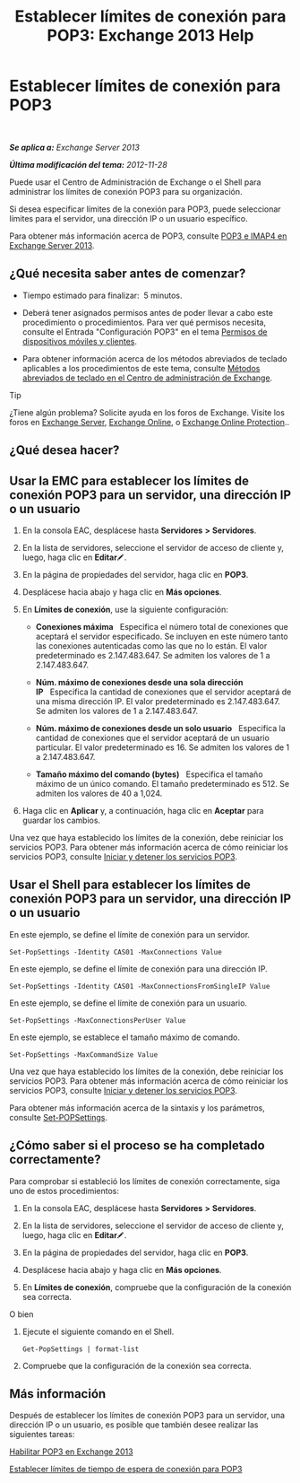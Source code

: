 ﻿---
title: 'Establecer límites de conexión para POP3: Exchange 2013 Help'
TOCTitle: Establecer límites de conexión para POP3
ms:assetid: 512d61c2-2a34-4813-92a9-875339d3388b
ms:mtpsurl: https://technet.microsoft.com/es-es/library/Aa997988(v=EXCHG.150)
ms:contentKeyID: 50556805
ms.date: 04/23/2018
mtps_version: v=EXCHG.150
ms.translationtype: HT
---

# Establecer límites de conexión para POP3

 

_**Se aplica a:** Exchange Server 2013_

_**Última modificación del tema:** 2012-11-28_

Puede usar el Centro de Administración de Exchange o el Shell para administrar los límites de conexión POP3 para su organización.

Si desea especificar límites de la conexión para POP3, puede seleccionar límites para el servidor, una dirección IP o un usuario específico.

Para obtener más información acerca de POP3, consulte [POP3 e IMAP4 en Exchange Server 2013](pop3-and-imap4-in-exchange-server-2013-exchange-2013-help.md).

## ¿Qué necesita saber antes de comenzar?

  - Tiempo estimado para finalizar:  5 minutos.

  - Deberá tener asignados permisos antes de poder llevar a cabo este procedimiento o procedimientos. Para ver qué permisos necesita, consulte el Entrada "Configuración POP3" en el tema [Permisos de dispositivos móviles y clientes](clients-and-mobile-devices-permissions-exchange-2013-help.md).

  - Para obtener información acerca de los métodos abreviados de teclado aplicables a los procedimientos de este tema, consulte [Métodos abreviados de teclado en el Centro de administración de Exchange](keyboard-shortcuts-in-the-exchange-admin-center-exchange-online-protection-help.md).


> [!TIP]
> ¿Tiene algún problema? Solicite ayuda en los foros de Exchange. Visite los foros en <A href="https://go.microsoft.com/fwlink/p/?linkid=60612">Exchange Server</A>, <A href="https://go.microsoft.com/fwlink/p/?linkid=267542">Exchange Online</A>, o <A href="https://go.microsoft.com/fwlink/p/?linkid=285351">Exchange Online Protection</A>..



## ¿Qué desea hacer?

## Usar la EMC para establecer los límites de conexión POP3 para un servidor, una dirección IP o un usuario

1.  En la consola EAC, desplácese hasta **Servidores** **\>** **Servidores**.

2.  En la lista de servidores, seleccione el servidor de acceso de cliente y, luego, haga clic en **Editar**![Icono Editar](images/Bb124582.6f53ccb2-1f13-4c02-bea0-30690e6ea71d(EXCHG.150).gif "Icono Editar").

3.  En la página de propiedades del servidor, haga clic en **POP3**.

4.  Desplácese hacia abajo y haga clic en **Más opciones**.

5.  En **Límites de conexión**, use la siguiente configuración:
    
      - **Conexiones máxima**   Especifica el número total de conexiones que aceptará el servidor especificado. Se incluyen en este número tanto las conexiones autenticadas como las que no lo están. El valor predeterminado es 2.147.483.647. Se admiten los valores de 1 a 2.147.483.647.
    
      - **Núm. máximo de conexiones desde una sola dirección IP**   Especifica la cantidad de conexiones que el servidor aceptará de una misma dirección IP. El valor predeterminado es 2.147.483.647. Se admiten los valores de 1 a 2.147.483.647.
    
      - **Núm. máximo de conexiones desde un solo usuario**   Especifica la cantidad de conexiones que el servidor aceptará de un usuario particular. El valor predeterminado es 16. Se admiten los valores de 1 a 2.147.483.647.
    
      - **Tamaño máximo del comando (bytes)**   Especifica el tamaño máximo de un único comando. El tamaño predeterminado es 512. Se admiten los valores de 40 a 1,024.

6.  Haga clic en **Aplicar** y, a continuación, haga clic en **Aceptar** para guardar los cambios.

Una vez que haya establecido los límites de la conexión, debe reiniciar los servicios POP3. Para obtener más información acerca de cómo reiniciar los servicios POP3, consulte [Iniciar y detener los servicios POP3](start-and-stop-the-pop3-services-exchange-2013-help.md).

## Usar el Shell para establecer los límites de conexión POP3 para un servidor, una dirección IP o un usuario

En este ejemplo, se define el límite de conexión para un servidor.

    Set-PopSettings -Identity CAS01 -MaxConnections Value

En este ejemplo, se define el límite de conexión para una dirección IP.

    Set-PopSettings -Identity CAS01 -MaxConnectionsFromSingleIP Value

En este ejemplo, se define el límite de conexión para un usuario.

    Set-PopSettings -MaxConnectionsPerUser Value 

En este ejemplo, se establece el tamaño máximo de comando.

    Set-PopSettings -MaxCommandSize Value

Una vez que haya establecido los límites de la conexión, debe reiniciar los servicios POP3. Para obtener más información acerca de cómo reiniciar los servicios POP3, consulte [Iniciar y detener los servicios POP3](start-and-stop-the-pop3-services-exchange-2013-help.md).

Para obtener más información acerca de la sintaxis y los parámetros, consulte [Set-POPSettings](https://technet.microsoft.com/es-es/library/aa997154\(v=exchg.150\)).

## ¿Cómo saber si el proceso se ha completado correctamente?

Para comprobar si estableció los límites de conexión correctamente, siga uno de estos procedimientos:

1.  En la consola EAC, desplácese hasta **Servidores** **\>** **Servidores**.

2.  En la lista de servidores, seleccione el servidor de acceso de cliente y, luego, haga clic en **Editar**![Icono Editar](images/Bb124582.6f53ccb2-1f13-4c02-bea0-30690e6ea71d(EXCHG.150).gif "Icono Editar").

3.  En la página de propiedades del servidor, haga clic en **POP3**.

4.  Desplácese hacia abajo y haga clic en **Más opciones**.

5.  En **Límites de conexión**, compruebe que la configuración de la conexión sea correcta.

O bien

1.  Ejecute el siguiente comando en el Shell.
    
        Get-PopSettings | format-list

2.  Compruebe que la configuración de la conexión sea correcta.

## Más información

Después de establecer los límites de conexión POP3 para un servidor, una dirección IP o un usuario, es posible que también desee realizar las siguientes tareas:

[Habilitar POP3 en Exchange 2013](enable-pop3-in-exchange-2013-exchange-2013-help.md)

[Establecer límites de tiempo de espera de conexión para POP3](set-connection-time-out-limits-for-pop3-exchange-2013-help.md)

